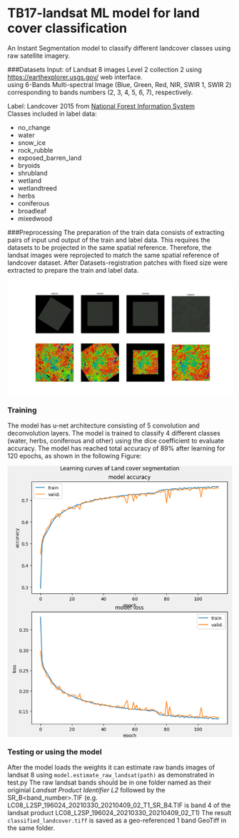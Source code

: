 # TB17-landsat ML model for land cover classification 

An Instant Segmentation model to classify different landcover classes using raw satellite imagery.

###Datasets
Input:  of Landsat 8 images Level 2 collection 2 using https://earthexplorer.usgs.gov/ web interface. \
using 6-Bands Multi-spectral Image (Blue, Green, Red, NIR, SWIR 1, SWIR 2) corresponding to bands numbers (2, 3, 4, 5, 6, 7), respectively.


Label: Landcover 2015 from [National Forest Information System](https://www.google.com/url?q=https://opendata.nfis.org/mapserver/nfis-change_eng.html&sa=D&source=editors&ust=1629370818190000&usg=AOvVaw2KuSW6Mkyf05elJAda43O7)
\
Classes included in label data:
- no_change
- water 
- snow_ice 
- rock_rubble 
- exposed_barren_land 
- bryoids 
- shrubland 
- wetland 
- wetlandtreed 
- herbs 
- coniferous 
- broadleaf 
- mixedwood 

###Preprocessing
The preparation of the train data consists of extracting pairs of input und output of the train and label data. This requires the datasets to be projected in the same spatial reference. Therefore, the landsat images were reprojected to match the same spatial reference of landcover dataset. After Datasets-registration patches with fixed size were extracted to prepare the train and label data.

<img alt="Preprocessing" align="middle" src="./img/preprocessing.png"/>

### Training
The model has u-net architecture consisting of 5 convolution and deconvolution layers. The model is trained to classify 4 different classes (water, herbs, coniferous and other) using the dice coefficient to evaluate accuracy.
The model has reached total accuracy of 89% after learning for 120 epochs, as shown in the following Figure:

<img alt="learning curves" align="middle" src="./img/learning_curves.png"/>


### Testing or using the model

After the model loads the weights it can estimate raw bands images of landsat 8 using ```model.estimate_raw_landsat(path)``` as demonstrated in test.py
The raw landsat bands should be in one folder named as their originial _Landsat Product Identifier L2_ followed by the SR\_B<band\_number>.TIF (e.g. LC08\_L2SP\_196024\_20210330\_20210409\_02\_T1\_SR\_B4.TIF is band 4 of the landsat product LC08\_L2SP\_196024\_20210330\_20210409\_02\_T1)
The result ```classified_landcover.tiff``` is saved as a geo-referenced 1 band GeoTiff in the same folder.